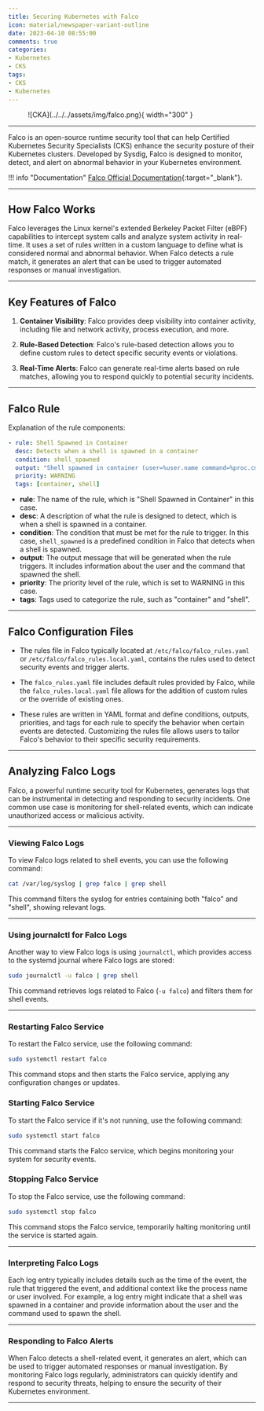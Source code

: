 ```yaml
---
title: Securing Kubernetes with Falco
icon: material/newspaper-variant-outline
date: 2023-04-10 08:55:00
comments: true
categories:
- Kubernetes
- CKS
tags:
- CKS
- Kubernetes
---
```


<!-- markdownlint-disable MD033 -->
<figure markdown="span">
  ![CKA](../../../assets/img/falco.png){ width="300" }
</figure>

---

Falco is an open-source runtime security tool that can help Certified Kubernetes Security Specialists (CKS) enhance the security posture of their Kubernetes clusters. Developed by Sysdig, Falco is designed to monitor, detect, and alert on abnormal behavior in your Kubernetes environment.

!!! info "Documentation"
    [Falco Official Documentation](https://falco.org/docs){:target="_blank"}.

---

## How Falco Works

Falco leverages the Linux kernel's extended Berkeley Packet Filter (eBPF) capabilities to intercept system calls and analyze system activity in real-time. It uses a set of rules written in a custom language to define what is considered normal and abnormal behavior. When Falco detects a rule match, it generates an alert that can be used to trigger automated responses or manual investigation.

---

## Key Features of Falco

1. **Container Visibility**: Falco provides deep visibility into container activity, including file and network activity, process execution, and more.

2. **Rule-Based Detection**: Falco's rule-based detection allows you to define custom rules to detect specific security events or violations.

3. **Real-Time Alerts**: Falco can generate real-time alerts based on rule matches, allowing you to respond quickly to potential security incidents.

---

## Falco Rule

Explanation of the rule components:

```yaml
- rule: Shell Spawned in Container
  desc: Detects when a shell is spawned in a container
  condition: shell_spawned
  output: "Shell spawned in container (user=%user.name command=%proc.cmdline)"
  priority: WARNING
  tags: [container, shell]
```

- **rule**: The name of the rule, which is "Shell Spawned in Container" in this case.
- **desc**: A description of what the rule is designed to detect, which is when a shell is spawned in a container.
- **condition**: The condition that must be met for the rule to trigger. In this case, `shell_spawned` is a predefined condition in Falco that detects when a shell is spawned.
- **output**: The output message that will be generated when the rule triggers. It includes information about the user and the command that spawned the shell.
- **priority**: The priority level of the rule, which is set to WARNING in this case.
- **tags**: Tags used to categorize the rule, such as "container" and "shell".

---

## Falco Configuration Files

- The rules file in Falco
typically located at `/etc/falco/falco_rules.yaml` or `/etc/falco/falco_rules.local.yaml`, contains the rules used to detect security events and trigger alerts.

- The `falco_rules.yaml` file includes default rules provided by Falco, while the `falco_rules.local.yaml` file allows for the addition of custom rules or the override of existing ones.

- These rules are written in YAML format and define conditions, outputs, priorities, and tags for each rule to specify the behavior when certain events are detected. Customizing the rules file allows users to tailor Falco's behavior to their specific security requirements.

---

## Analyzing Falco Logs

Falco, a powerful runtime security tool for Kubernetes, generates logs that can be instrumental in detecting and responding to security incidents. One common use case is monitoring for shell-related events, which can indicate unauthorized access or malicious activity.

---

### Viewing Falco Logs

To view Falco logs related to shell events, you can use the following command:

```sh
cat /var/log/syslog | grep falco | grep shell
```

This command filters the syslog for entries containing both "falco" and "shell", showing relevant logs.

---

### Using journalctl for Falco Logs

Another way to view Falco logs is using `journalctl`, which provides access to the systemd journal where Falco logs are stored:

```sh
sudo journalctl -u falco | grep shell
```

This command retrieves logs related to Falco (`-u falco`) and filters them for shell events.

---

### Restarting Falco Service

To restart the Falco service, use the following command:

```sh
sudo systemctl restart falco
```

This command stops and then starts the Falco service, applying any configuration changes or updates.

### Starting Falco Service

To start the Falco service if it's not running, use the following command:

```sh
sudo systemctl start falco
```

This command starts the Falco service, which begins monitoring your system for security events.

### Stopping Falco Service

To stop the Falco service, use the following command:

```sh
sudo systemctl stop falco
```

This command stops the Falco service, temporarily halting monitoring until the service is started again.

---

### Interpreting Falco Logs

Each log entry typically includes details such as the time of the event, the rule that triggered the event, and additional context like the process name or user involved. For example, a log entry might indicate that a shell was spawned in a container and provide information about the user and the command used to spawn the shell.

---

### Responding to Falco Alerts

When Falco detects a shell-related event, it generates an alert, which can be used to trigger automated responses or manual investigation. By monitoring Falco logs regularly, administrators can quickly identify and respond to security threats, helping to ensure the security of their Kubernetes environment.

---
